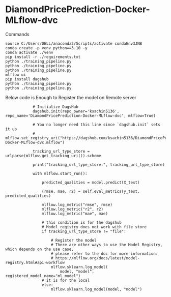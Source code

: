 # DiamondPricePrediction-Docker-MLflow-dvc

Commands

    source C:/Users/DELL/anaconda3/Scripts/activate condaEnv3JNB
    conda create -p venv python==3.10 -y
    conda activate ./venv
    pip install -r ./requirements.txt
    python ./training_pipeline.py
    python ./training_pipeline.py
    python ./training_pipeline.py
    mlflow ui
    pip install dagshub
    python ./training_pipeline.py
    python ./training_pipeline.py

Below code is Enough to Register the model on Remote server

                # Initialize DagsHub
                dagshub.init(repo_owner='ksachin5136', repo_name='DiamondPricePrediction-Docker-MLflow-dvc', mlflow=True)

                # You no longer need this line since `dagshub.init` sets it up
                # mlflow.set_registry_uri("https://dagshub.com/ksachin5136/DiamondPricePrediction-Docker-MLflow-dvc.mlflow")

                tracking_url_type_store = urlparse(mlflow.get_tracking_uri()).scheme

                print("tracking_url_type_store:", tracking_url_type_store)

                with mlflow.start_run():

                    predicted_qualities = model.predict(X_test)

                    (rmse, mae, r2) = self.eval_metrics(y_test, predicted_qualities)

                    mlflow.log_metric("rmse", rmse)
                    mlflow.log_metric("r2", r2)
                    mlflow.log_metric("mae", mae)

                    # this condition is for the dagshub
                    # Model registry does not work with file store
                    if tracking_url_type_store != "file":

                        # Register the model
                        # There are other ways to use the Model Registry, which depends on the use case,
                        # please refer to the doc for more information:
                        # https://mlflow.org/docs/latest/model-registry.html#api-workflow
                        mlflow.sklearn.log_model(
                            model, "model", registered_model_name="ml_model")
                    # it is for the local
                    else:
                        mlflow.sklearn.log_model(model, "model")

